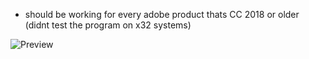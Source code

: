 - should be working for every adobe product thats CC 2018 or older (didnt test the program on x32 systems) 

![Preview](https://i.imgur.com/TvtTzHm.png)
